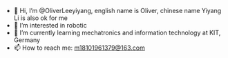 - 👋 Hi, I’m @OliverLeeyiyang, english name is Oliver, chinese name Yiyang Li is also ok for me
- 👀 I’m interested in robotic
- 🌱 I’m currently learning mechatronics and information technology at KIT, Germany
- 📫 How to reach me: m18101961379@163.com

<!---
OliverLeeyiyang/OliverLeeyiyang is a ✨ special ✨ repository because its `README.md` (this file) appears on your GitHub profile.
You can click the Preview link to take a look at your changes.
--->
